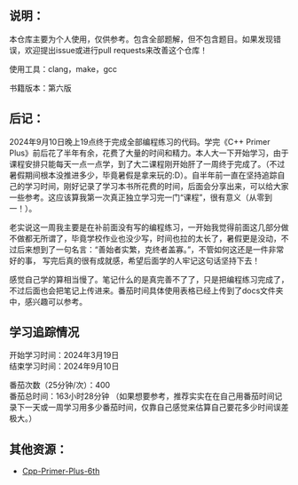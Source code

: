 ## 说明：
本仓库主要为个人使用，仅供参考。包含全部题解，但不包含题目。如果发现错误，欢迎提出issue或进行pull requests来改善这个仓库！

使用工具：clang，make，gcc

书籍版本：第六版

## 后记：

2024年9月10日晚上19点终于完成全部编程练习的代码。学完《C++ Primer Plus》前后花了半年有余，花费了大量的时间和精力。本人大一下开始学习，由于课程安排只能每天一点一点学，到了大二课程刚开始肝了一周终于完成了。（不过暑假期间根本没推进多少，毕竟暑假是拿来玩的:D）。自半年前一直在坚持追踪自己的学习时间，刚好记录了学习本书所花费的时间，后面会分享出来，可以给大家一些参考。这应该算我第一次真正独立学习完一门“课程”，很有意义（从零到一！）。

老实说这一周我主要是在补前面没有写的编程练习，一开始我觉得前面这几部分做不做都无所谓了，毕竟学校作业也没少写，时间也拉的太长了，暑假更是没动，不过后来想到了一句名言：“善始者实繁，克终者盖寡。”，不管如何这还是一件非常好的事， 写完后真的很有成就感，希望后面学的人牢记这句话坚持下去！

感觉自己学的算相当慢了。笔记什么的是真完善不了了，只是把编程练习完成了，不过后面也会把笔记上传进来。番茄时间具体使用表格已经上传到了docs文件夹中，感兴趣可以参考。

## 学习追踪情况
开始学习时间：2024年3月19日 <br>
结束学习时间：2024年9月10日 <br>

番茄次数（25分钟/次）：400 <br>
番茄总时间：163小时28分钟
（如果想要参考，推荐实实在在自己用番茄时间记录下一天或一周学习用多少番茄时间，仅靠自己感觉来估算自己要花多少时间误差极大。）<br>



## 其他资源：
- [Cpp-Primer-Plus-6th](https://github.com/ShujiaHuang/Cpp-Primer-Plus-6th/tree/main)
